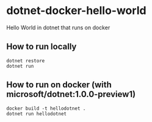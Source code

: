 # dotnet-docker-hello-world
Hello World in dotnet that runs on docker

## How to run locally
```
dotnet restore
dotnet run
```

## How to run on docker (with microsoft/dotnet:1.0.0-preview1)
```
docker build -t hellodotnet .
dotnet run hellodotnet
```
